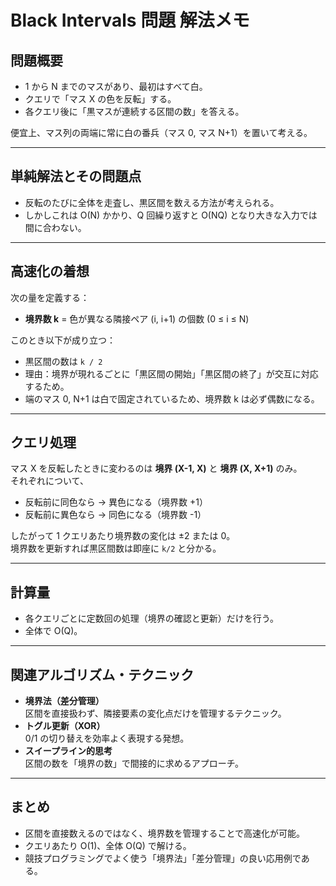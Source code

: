 # Black Intervals 問題 解法メモ

## 問題概要

- 1 から N までのマスがあり、最初はすべて白。
- クエリで「マス X の色を反転」する。
- 各クエリ後に「黒マスが連続する区間の数」を答える。

便宜上、マス列の両端に常に白の番兵（マス 0, マス N+1）を置いて考える。

---

## 単純解法とその問題点

- 反転のたびに全体を走査し、黒区間を数える方法が考えられる。
- しかしこれは O(N) かかり、Q 回繰り返すと O(NQ) となり大きな入力では間に合わない。

---

## 高速化の着想

次の量を定義する：

- **境界数 k** = 色が異なる隣接ペア (i, i+1) の個数 (0 ≤ i ≤ N)

このとき以下が成り立つ：

- 黒区間の数は `k / 2`
- 理由：境界が現れるごとに「黒区間の開始」「黒区間の終了」が交互に対応するため。
- 端のマス 0, N+1 は白で固定されているため、境界数 k は必ず偶数になる。

---

## クエリ処理

マス X を反転したときに変わるのは **境界 (X-1, X)** と **境界 (X, X+1)** のみ。  
それぞれについて、

- 反転前に同色なら → 異色になる（境界数 +1）
- 反転前に異色なら → 同色になる（境界数 -1）

したがって 1 クエリあたり境界数の変化は ±2 または 0。  
境界数を更新すれば黒区間数は即座に `k/2` と分かる。

---

## 計算量

- 各クエリごとに定数回の処理（境界の確認と更新）だけを行う。
- 全体で O(Q)。

---

## 関連アルゴリズム・テクニック

- **境界法（差分管理）**  
  区間を直接扱わず、隣接要素の変化点だけを管理するテクニック。
- **トグル更新（XOR）**  
  0/1 の切り替えを効率よく表現する発想。
- **スイープライン的思考**  
  区間の数を「境界の数」で間接的に求めるアプローチ。

---

## まとめ

- 区間を直接数えるのではなく、境界数を管理することで高速化が可能。
- クエリあたり O(1)、全体 O(Q) で解ける。
- 競技プログラミングでよく使う「境界法」「差分管理」の良い応用例である。
